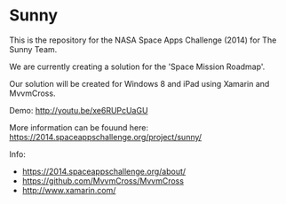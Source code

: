 Sunny
=====

This is the repository for the NASA Space Apps Challenge (2014) for The Sunny Team. 

We are currently creating a solution for the 'Space Mission Roadmap'. 

Our solution will be created for Windows 8 and iPad using Xamarin and MvvmCross.

Demo: http://youtu.be/xe6RUPcUaGU

More information can be fouund here: https://2014.spaceappschallenge.org/project/sunny/

Info: 
  - https://2014.spaceappschallenge.org/about/
  - https://github.com/MvvmCross/MvvmCross
  - http://www.xamarin.com/
